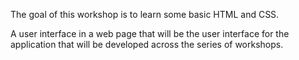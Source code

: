 The goal of this workshop is to learn some basic HTML and CSS.

A user interface in a web page that will be the user interface for the application that will be developed across the series of workshops.

